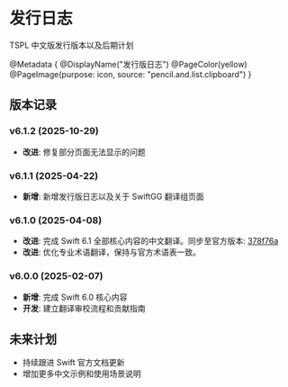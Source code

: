 # 发行日志

TSPL 中文版发行版本以及后期计划

@Metadata {
    @DisplayName("发行版日志")
    @PageColor(yellow)
    @PageImage(purpose: icon, source: "pencil.and.list.clipboard")
}

## 版本记录

### v6.1.2 (2025-10-29)

- **改进**: 修复部分页面无法显示的问题

### v6.1.1 (2025-04-22)

- **新增**: 新增发行版日志以及关于 SwiftGG 翻译组页面

### v6.1.0 (2025-04-08)

- **改进**: 完成 Swift 6.1 全部核心内容的中文翻译。同步至官方版本: [378f76a](https://github.com/swiftlang/swift-book/commit/378f76a4a0fb29cd72722686f78cb7c097437796])
- **改进**: 优化专业术语翻译，保持与官方术语表一致。

### v6.0.0 (2025-02-07)

- **新增**: 完成 Swift 6.0 核心内容
- **开发**: 建立翻译审校流程和贡献指南

## 未来计划

- 持续跟进 Swift 官方文档更新
- 增加更多中文示例和使用场景说明